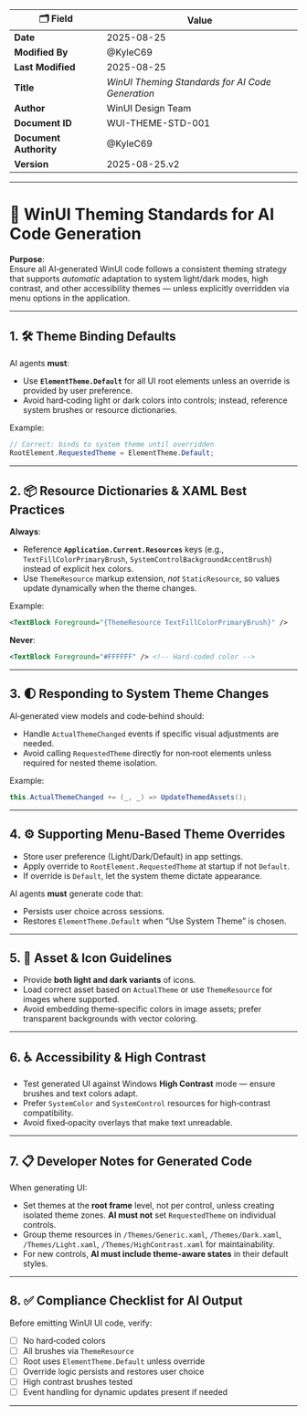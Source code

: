 ﻿| 🗂️ **Field**           | **Value**                                         |
|-------------------------|---------------------------------------------------|
| **Date**                | 2025-08-25                                        |
| **Modified By**         | @KyleC69                                          |
| **Last Modified**       | 2025-08-25                                        |
| **Title**               | *WinUI Theming Standards for AI Code Generation*  |
| **Author**              | WinUI Design Team                                 |
| **Document ID**         | WUI-THEME-STD-001                                 |
| **Document Authority**  | @KyleC69                                          |
| **Version**             | 2025-08-25.v2                                     |

---

# 🎨 WinUI Theming Standards for AI Code Generation

**Purpose**:  
Ensure all AI‑generated WinUI code follows a consistent theming strategy that supports *automatic* adaptation to system light/dark modes, high contrast, and other accessibility themes — unless explicitly overridden via menu options in the application.

---

## 1. 🛠️ Theme Binding Defaults

AI agents **must**:
- Use **`ElementTheme.Default`** for all UI root elements unless an override is provided by user preference.
- Avoid hard‑coding light or dark colors into controls; instead, reference system brushes or resource dictionaries.

Example:
```csharp
// Correct: binds to system theme until overridden
RootElement.RequestedTheme = ElementTheme.Default;
```

---

## 2. 📦 Resource Dictionaries & XAML Best Practices

**Always**:
- Reference **`Application.Current.Resources`** keys (e.g., `TextFillColorPrimaryBrush`, `SystemControlBackgroundAccentBrush`) instead of explicit hex colors.
- Use `ThemeResource` markup extension, *not* `StaticResource`, so values update dynamically when the theme changes.

Example:
```xml
<TextBlock Foreground="{ThemeResource TextFillColorPrimaryBrush}" />
```

**Never**:
```xml
<TextBlock Foreground="#FFFFFF" /> <!-- Hard-coded color -->
```

---

## 3. 🌓 Responding to System Theme Changes

AI‑generated view models and code‑behind should:
- Handle `ActualThemeChanged` events if specific visual adjustments are needed.
- Avoid calling `RequestedTheme` directly for non‑root elements unless required for nested theme isolation.

Example:
```csharp
this.ActualThemeChanged += (_, _) => UpdateThemedAssets();
```

---

## 4. ⚙️ Supporting Menu‑Based Theme Overrides

- Store user preference (Light/Dark/Default) in app settings.
- Apply override to `RootElement.RequestedTheme` at startup if not `Default`.
- If override is `Default`, let the system theme dictate appearance.

AI agents **must** generate code that:
- Persists user choice across sessions.
- Restores `ElementTheme.Default` when “Use System Theme” is chosen.

---

## 5. 🧩 Asset & Icon Guidelines

- Provide **both light and dark variants** of icons.
- Load correct asset based on `ActualTheme` or use `ThemeResource` for images where supported.
- Avoid embedding theme‑specific colors in image assets; prefer transparent backgrounds with vector coloring.

---

## 6. ♿ Accessibility & High Contrast

- Test generated UI against Windows **High Contrast** mode — ensure brushes and text colors adapt.
- Prefer `SystemColor` and `SystemControl` resources for high‑contrast compatibility.
- Avoid fixed‑opacity overlays that make text unreadable.

---

## 7. 📋 Developer Notes for Generated Code

When generating UI:
- Set themes at the **root frame** level, not per control, unless creating isolated theme zones. **AI must not** set `RequestedTheme` on individual controls.
- Group theme resources in `/Themes/Generic.xaml`, `/Themes/Dark.xaml`, `/Themes/Light.xaml`, `/Themes/HighContrast.xaml` for maintainability.
- For new controls, **AI must include theme-aware states** in their default styles.

---

## 8. ✅ Compliance Checklist for AI Output

Before emitting WinUI UI code, verify:
- [ ] No hard‑coded colors
- [ ] All brushes via `ThemeResource`
- [ ] Root uses `ElementTheme.Default` unless override
- [ ] Override logic persists and restores user choice
- [ ] High contrast brushes tested
- [ ] Event handling for dynamic updates present if needed

---

<!-- End Document -->


